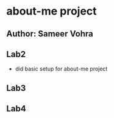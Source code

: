 # about-me project

## Author: Sameer Vohra

## Lab2
- did basic setup for about-me project 

## Lab3

## Lab4
